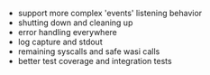 - support more complex 'events' listening behavior
- shutting down and cleaning up
- error handling everywhere
- log capture and stdout
- remaining syscalls and safe wasi calls
- better test coverage and integration tests
